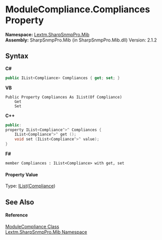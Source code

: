 # ModuleCompliance.Compliances Property 
 

**Namespace:**&nbsp;<a href="N_Lextm_SharpSnmpPro_Mib">Lextm.SharpSnmpPro.Mib</a><br />**Assembly:**&nbsp;SharpSnmpPro.Mib (in SharpSnmpPro.Mib.dll) Version: 2.1.2

## Syntax

**C#**<br />
``` C#
public IList<Compliance> Compliances { get; set; }
```

**VB**<br />
``` VB
Public Property Compliances As IList(Of Compliance)
	Get
	Set
```

**C++**<br />
``` C++
public:
property IList<Compliance^>^ Compliances {
	IList<Compliance^>^ get ();
	void set (IList<Compliance^>^ value);
}
```

**F#**<br />
``` F#
member Compliances : IList<Compliance> with get, set

```


#### Property Value
Type: <a href="https://docs.microsoft.com/dotnet/api/system.collections.generic.ilist-1" target="_blank" rel="noopener noreferrer">IList</a>(<a href="T_Lextm_SharpSnmpPro_Mib_Compliance">Compliance</a>)

## See Also


#### Reference
<a href="T_Lextm_SharpSnmpPro_Mib_ModuleCompliance">ModuleCompliance Class</a><br /><a href="N_Lextm_SharpSnmpPro_Mib">Lextm.SharpSnmpPro.Mib Namespace</a><br />